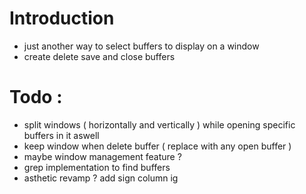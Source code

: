 # Introduction
  - just another way to select buffers to display on a window
  - create delete save and close buffers
# Todo :
  - split windows ( horizontally and vertically ) while opening specific buffers in it aswell
  - keep window when delete buffer ( replace with any open buffer )
  - maybe window management feature ?
  - grep implementation to find buffers
  - asthetic revamp ? add sign column ig 
